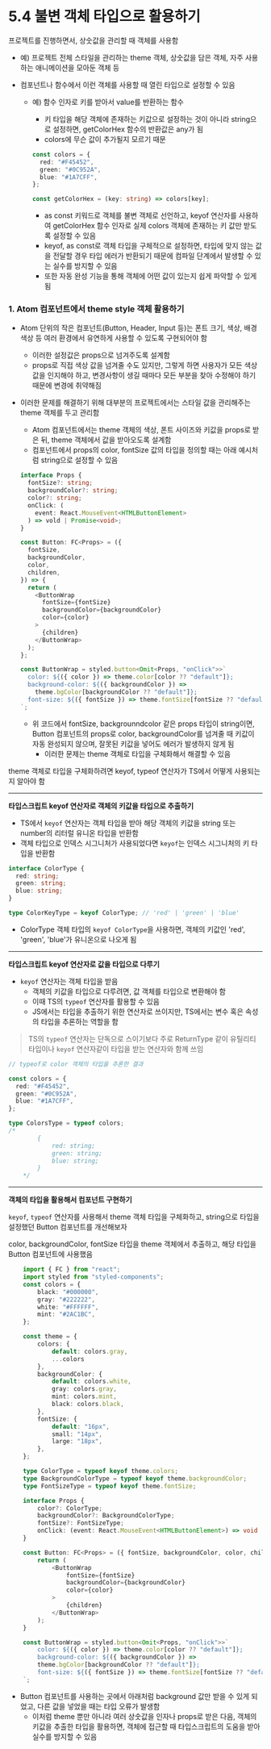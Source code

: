 # 5.4 불변 객체 타입으로 활용하기

프로젝트를 진행하면서, 상숫값을 관리할 때 객체를 사용함

- 예) 프로젝트 전체 스타일을 관리하는 theme 객체, 상숫값을 담은 객체, 자주 사용하는 애니메이션을 모아둔 객체 등

- 컴포넌트나 함수에서 이런 객체를 사용할 때 열린 타입으로 설정할 수 있음

  - 예) 함수 인자로 키를 받아서 value를 반환하는 함수

    - 키 타입을 해당 객체에 존재하는 키값으로 설정하는 것이 아니라 string으로 설정하면, getColorHex 함수의 반환값은 any가 됨
    - colors에 무슨 값이 추가될지 모르기 때문

    ```typescript
    const colors = {
      red: "#F45452",
      green: "#0C952A",
      blue: "#1A7CFF",
    };

    const getColorHex = (key: string) => colors[key];
    ```

    - as const 키워드로 객체를 불변 객체로 선언하고, keyof 연산자를 사용하여 getColorHex 함수 인자로 실제 colors 객체에 존재하는 키 값만 받도록 설정할 수 있음
    - keyof, as const로 객체 타입을 구체적으로 설정하면, 타입에 맞지 않는 값을 전달할 경우 타입 에러가 반환되기 때문에 컴파일 단계에서 발생할 수 있는 실수를 방지할 수 있음
    - 또한 자동 완성 기능을 통해 객체에 어떤 값이 있는지 쉽게 파악할 수 있게 됨

### 1. Atom 컴포넌트에서 theme style 객체 활용하기

- Atom 단위의 작은 컴포넌트(Button, Header, Input 등)는 폰트 크기, 색상, 배경 색상 등 여러 환경에서 유연하게 사용할 수 있도록 구현되어야 함

  - 이러한 설정값은 props으로 넘겨주도록 설계함
  - props로 직접 색상 값을 넘겨줄 수도 있지만, 그렇게 하면 사용자가 모든 색상 값을 인지해야 하고, 변경사항이 생길 때마다 모든 부분을 찾아 수정해야 하기 때문에 변경에 취약해짐

- 이러한 문제를 해결하기 위해 대부분의 프로젝트에서는 스타일 값을 관리해주는 theme 객체를 두고 관리함

  - Atom 컴포넌트에서는 theme 객체의 색상, 폰트 사이즈와 키값을 props로 받은 뒤, theme 객체에서 값을 받아오도록 설계함
  - 컴포넌트에서 props의 color, fontSize 값의 타입을 정의할 때는 아래 예시처럼 string으로 설정할 수 있음

  ```typescript
  interface Props {
    fontSize?: string;
    backgroundColor?: string;
    color?: string;
    onClick: (
      event: React.MouseEvent<HTMLButtonElement>
    ) => vold | Promise<void>;
  }

  const Button: FC<Props> = ({
    fontSize,
    backgroundColor,
    color,
    children,
  }) => {
    return (
      <ButtonWrap
        fontSize={fontSize}
        backgroundColor={backgroundColor}
        color={color}
      >
        {children}
      </ButtonWrap>
    );
  };

  const ButtonWrap = styled.button<Omit<Props, "onClick">>`
    color: ${({ color }) => theme.color[color ?? "default"]};
    background-color: ${({ backgroundColor }) =>
      theme.bgColor[backgroundColor ?? "default"]};
    font-size: ${({ fontSize }) => theme.fontSize[fontSize ?? "default"]};
  `;
  ```

  - 위 코드에서 fontSize, backgrounndcolor 같은 props 타입이 string이면, Button 컴포넌트의 props로 color, backgroundColor를 넘겨줄 때 키값이 자동 완성되지 않으며, 잘못된 키값을 넣어도 에러가 발생하지 않게 됨
    - 이러한 문제는 theme 객체로 타입을 구체화해서 해결할 수 있음

theme 객체로 타입을 구체화하려면 keyof, typeof 연산자가 TS에서 어떻게 사용되는지 알아야 함

---

**타입스크립트 keyof 연산자로 객체의 키값을 타입으로 추출하기**

- TS에서 `keyof` 연산자는 객체 타입을 받아 해당 객체의 키값을 string 또는 number의 리터럴 유니온 타입을 반환함
- 객체 타입으로 인덱스 시그니처가 사용되었다면 `keyof`는 인덱스 시그니처의 키 타입을 반환함

```typescript
interface ColorType {
  red: string;
  green: string;
  blue: string;
}

type ColorKeyType = keyof ColorType; // 'red' | 'green' | 'blue'
```

- ColorType 객체 타입의 `keyof ColorType`을 사용하면, 객체의 키값인 'red', 'green', 'blue'가 유니온으로 나오게 됨

---

**타입스크립트 keyof 연산자로 값을 타입으로 다루기**

- `keyof` 연산자는 객체 타입을 받음
  - 객체의 키값을 타입으로 다루려면, 값 객체를 타입으로 변환해야 함
  - 이때 TS의 `typeof` 연산자를 활용할 수 있음
  - JS에서는 타입을 추출하기 위한 연산자로 쓰이지만, TS에서는 변수 혹은 속성의 타입을 추론하는 역할을 함

> TS의 `typeof` 연산자는 단독으로 스이기보다 주로 ReturnType 같이 유틸리티 타입이나 `keyof` 연산자같이 타입을 받는 연산자와 함께 쓰임

```typescript
// typeof로 color 객체의 타입을 추론한 결과

const colors = {
  red: "#F45452",
  green: "#0C952A",
  blue: "#1A7CFF",
};

type ColorsType = typeof colors;
/*
        {
            red: string;
            green: string;
            blue: string;
        }
    */
```

---

**객체의 타입을 활용해서 컴포넌트 구현하기**

`keyof`, `typeof` 연산자를 사용해서 theme 객체 타입을 구체화하고, string으로 타입을 설정했던 Button 컴포넌트를 개선해보자

color, backgroundColor, fontSize 타입을 theme 객체에서 추출하고, 해당 타입을 Button 컴포넌트에 사용했음

```typescript
    import { FC } from "react";
    import styled from "styled-components";
    const colors = {
        black: "#000000",
        gray: "#222222",
        white: "#FFFFFF",
        mint: "#2AC1BC",
    };

    const theme = {
        colors: {
            default: colors.gray,
            ...colors
        },
        backgroundColor: {
            default: colors.white,
            gray: colors.gray,
            mint: colors.mint,
            black: colors.black,
        },
        fontSize: {
            default: "16px",
            small: "14px",
            large: "18px",
        },
    };

    type ColorType = typeof keyof theme.colors;
    type BackgroundColorType = typeof keyof theme.backgroundColor;
    type FontSizeType = typeof keyof theme.fontSize;

    interface Props {
        color?: ColorType;
        backgroundColor?: BackgroundColorType;
        fontSize?: FontSizeType;
        onClick: (event: React.MouseEvent<HTMLButtonElement>) => void | Promise<void>;
    }

    const Button: FC<Props> = ({ fontSize, backgroundColor, color, children }) => {
        return (
            <ButtonWrap
                fontSize={fontSize}
                backgroundColor={backgroundColor}
                color={color}
            >
                {children}
            </ButtonWrap>
        );
    }

    const ButtonWrap = styled.button<Omit<Props, "onClick">>`
        color: ${({ color }) => theme.color[color ?? "default"]};
        background-color: ${({ backgroundColor }) =>
        theme.bgColor[backgroundColor ?? "default"]};
        font-size: ${({ fontSize }) => theme.fontSize[fontSize ?? "default"]};
    `;
```

- Button 컴포넌트를 사용하는 곳에서 아래처럼 background 값만 받을 수 있게 되었고, 다른 값을 넣었을 때는 타입 오류가 발생함
  - 이처럼 theme 뿐만 아니라 여러 상숫값을 인자나 props로 받은 다음, 객체의 키값을 추출한 타입을 활용하면, 객체에 접근할 때 타입스크립트의 도움을 받아 실수를 방지할 수 있음
